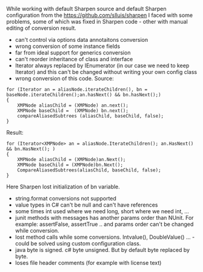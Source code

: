 While working with default Sharpen source and default Sharpen configuration from the https://github.com/slluis/sharpen I faced with some problems, some of which was fixed in Sharpen code - other with manual editing of conversion result.
- can't control via options data annotaitons conversion
- wrong conversion of some instance fields
- far from ideal support for generics conversion
- can't reorder inheritance of class and interface
- Iterator always replaced by IEnumerator (in our case we need to keep Iterator) and this can't be changed without writing your own config class
- wrong conversion of this code.
Source: 
```
for (Iterator an = aliasNode.iterateChildren(), bn = baseNode.iterateChildren();an.hasNext() && bn.hasNext();)
{
    XMPNode aliasChild = (XMPNode) an.next();
    XMPNode baseChild =  (XMPNode) bn.next();
    compareAliasedSubtrees (aliasChild, baseChild, false);
}
```

Result:
```
for (Iterator<XMPNode> an = aliasNode.IterateChildren(); an.HasNext() && bn.HasNext(); )
{
    XMPNode aliasChild = (XMPNode)an.Next();
    XMPNode baseChild = (XMPNode)bn.Next();
    CompareAliasedSubtrees(aliasChild, baseChild, false);
}
```

Here Sharpen lost initialization of bn variable.

- string.format conversions not supported
- value types in C# can't be null and can't have references
- some times int used where we need long, short where we need int, ... 
- junit methods with messages has another params order than NUnit. For example: assertFalse, assertTrue .. and params order can't be changed while conversion.
- lost method calls while some conversions. Intvalue(), DoubleValue() ... - could be solved using custom configuration class.
- java byte is signed. c# byte unsigned. But by default byte replaced by byte.
- loses file header comments (for example with license text)